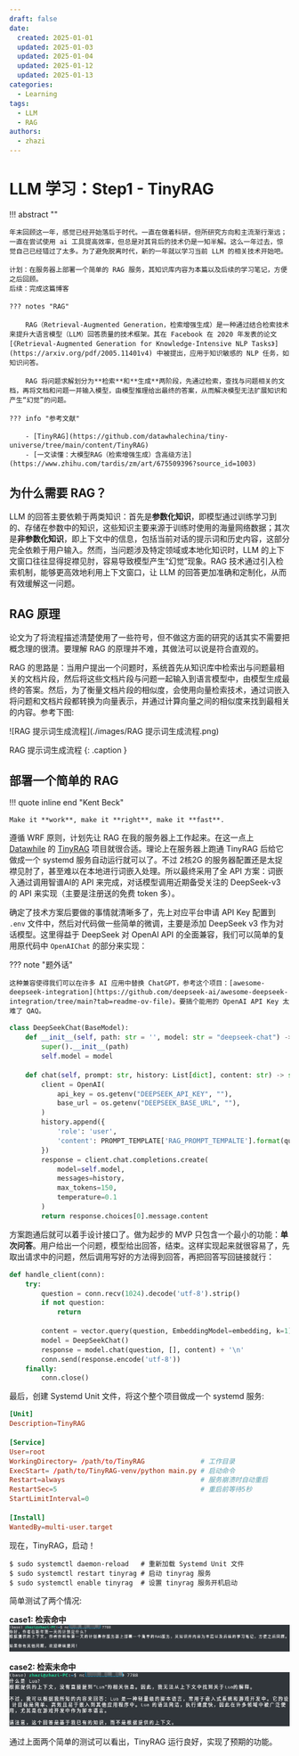 ```yaml
---
draft: false
date:
  created: 2025-01-01
  updated: 2025-01-03
  updated: 2025-01-04
  updated: 2025-01-12
  updated: 2025-01-13
categories:
  - Learning
tags:
  - LLM
  - RAG
authors:
  - zhazi
---
```


# LLM 学习：Step1 - TinyRAG

!!! abstract ""

    年末回顾这一年，感觉已经开始落后于时代。一直在做着科研，但所研究方向和主流渐行渐远；一直在尝试使用 ai 工具提高效率，但总是对其背后的技术仍是一知半解。这么一年过去，惊觉自己已经错过了太多。为了避免脱离时代，新的一年就以学习当前 LLM 的相关技术开始吧。

    计划：在服务器上部署一个简单的 RAG 服务，其知识库内容为本篇以及后续的学习笔记，方便之后回顾。  
    后续：完成这篇博客

    ??? notes "RAG"

        RAG（Retrieval-Augmented Generation，检索增强生成）是一种通过结合检索技术来提升大语言模型（LLM）回答质量的技术框架。其在 Facebook 在 2020 年发表的论文[《Retrieval-Augmented Generation for Knowledge-Intensive NLP Tasks》](https://arxiv.org/pdf/2005.11401v4) 中被提出，应用于知识敏感的 NLP 任务，如知识问答。

        RAG 将问题求解划分为**检索**和**生成**两阶段，先通过检索，查找与问题相关的文档，再将文档和问题一并输入模型，由模型推理给出最终的答案，从而解决模型无法扩展知识和产生“幻觉”的问题。

    ??? info "参考文献"

        - [TinyRAG](https://github.com/datawhalechina/tiny-universe/tree/main/content/TinyRAG)
        - [一文读懂：大模型RAG（检索增强生成）含高级方法](https://www.zhihu.com/tardis/zm/art/675509396?source_id=1003)
<!-- more -->

## 为什么需要 RAG？
LLM 的回答主要依赖于两类知识：首先是**参数化知识**，即模型通过训练学习到的、存储在参数中的知识，这些知识主要来源于训练时使用的海量网络数据；其次是**非参数化知识**，即上下文中的信息，包括当前对话的提示词和历史内容，这部分完全依赖于用户输入。然而，当问题涉及特定领域或本地化知识时，LLM 的上下文窗口往往显得捉襟见肘，容易导致模型产生“幻觉”现象。RAG 技术通过引入检索机制，能够更高效地利用上下文窗口，让 LLM 的回答更加准确和定制化，从而有效缓解这一问题。

## RAG 原理
论文为了将流程描述清楚使用了一些符号，但不做这方面的研究的话其实不需要把概念理的很清。要理解 RAG 的原理并不难，其做法可以说是符合直观的。

RAG 的思路是：当用户提出一个问题时，系统首先从知识库中检索出与问题最相关的文档片段，然后将这些文档片段与问题一起输入到语言模型中，由模型生成最终的答案。然后，为了衡量文档片段的相似度，会使用向量检索技术，通过词嵌入将问题和文档片段都转换为向量表示，并通过计算向量之间的相似度来找到最相关的内容。参考下图:

![RAG 提示词生成流程](./images/RAG 提示词生成流程.png)

RAG 提示词生成流程
{: .caption }


## 部署一个简单的 RAG

!!! quote inline end "Kent Beck"

    Make it **work**, make it **right**, make it **fast**.

遵循 WRF 原则，计划先让 RAG 在我的服务器上工作起来。在这一点上 [Datawhile](https://github.com/datawhalechina) 的 [TinyRAG](https://github.com/datawhalechina/tiny-universe/tree/main/content/TinyRAG) 项目就很合适。理论上在服务器上跑通 TinyRAG 后给它做成一个 systemd 服务自动运行就可以了。不过 2核2G 的服务器配置还是太捉襟见肘了，甚至难以在本地进行词嵌入处理。所以最终采用了全 API 方案：词嵌入通过调用智谱AI的 API 来完成，对话模型调用近期备受关注的 DeepSeek-v3 的 API 来实现（主要是注册送的免费 token 多）。

确定了技术方案后要做的事情就清晰多了，先上对应平台申请 API Key 配置到 `.env` 文件中，然后对代码做一些简单的微调，主要是添加 DeepSeek v3 作为对话模型。这里得益于 DeepSeek 对 OpenAI API 的全面兼容，我们可以简单的复用原代码中 `OpenAIChat` 的部分来实现：

??? note "题外话"

    这种兼容使得我们可以在许多 AI 应用中替换 ChatGPT，参考这个项目：[awesome-deepseek-integration](https://github.com/deepseek-ai/awesome-deepseek-integration/tree/main?tab=readme-ov-file)。要搞个能用的 OpenAI API Key 太难了 QAQ。

```python title="LLM.py" linenums="1" hl_lines="2 8 9"
class DeepSeekChat(BaseModel):
    def __init__(self, path: str = '', model: str = "deepseek-chat") -> None:
        super().__init__(path)
        self.model = model

    def chat(self, prompt: str, history: List[dict], content: str) -> str:
        client = OpenAI(
            api_key = os.getenv("DEEPSEEK_API_KEY", ""),
            base_url = os.getenv("DEEPSEEK_BASE_URL", ""),
        )
        history.append({
            'role': 'user',
            'content': PROMPT_TEMPLATE['RAG_PROMPT_TEMPALTE'].format(question=prompt, context=content)
        })
        response = client.chat.completions.create(
            model=self.model,
            messages=history,
            max_tokens=150,
            temperature=0.1
        )
        return response.choices[0].message.content
```

方案跑通后就可以着手设计接口了。做为起步的 MVP 只包含一个最小的功能：**单次问答**。用户给出一个问题，模型给出回答，结束。这样实现起来就很容易了，先取出请求中的问题，然后调用写好的方法得到回答，再把回答写回链接就行：

```python linenums="1"
def handle_client(conn):
    try:
        question = conn.recv(1024).decode('utf-8').strip()
        if not question:
            return
        
        content = vector.query(question, EmbeddingModel=embedding, k=1)[0]
        model = DeepSeekChat()
        response = model.chat(question, [], content) + '\n'
        conn.send(response.encode('utf-8'))
    finally:
        conn.close()
```

最后，创建 Systemd Unit 文件，将这个整个项目做成一个 systemd 服务:
```conf title="/etc/systemd/system/tinyrag.service" linenums="1"
[Unit]
Description=TinyRAG  

[Service]
User=root  
WorkingDirectory= /path/to/TinyRAG              # 工作目录
ExecStart= /path/to/TinyRAG-venv/python main.py # 启动命令
Restart=always                                  # 服务崩溃时自动重启
RestartSec=5                                    # 重启前等待5秒
StartLimitInterval=0

[Install]
WantedBy=multi-user.target
```

现在，TinyRAG，启动！
```base
$ sudo systemctl daemon-reload   # 重新加载 Systemd Unit 文件
$ sudo systemctl restart tinyrag # 启动 tinyrag 服务
$ sudo systemctl enable tinyrag  # 设置 tinyrag 服务开机启动
```

简单测试了两个情况:

**case1: 检索命中**
![测试检索命中情况](./images/测试检索命中情况.png)

**case2: 检索未命中**
![测试检索未命中情况](./images/测试检索未命中情况.png)

通过上面两个简单的测试可以看出，TinyRAG 运行良好，实现了预期的功能。
